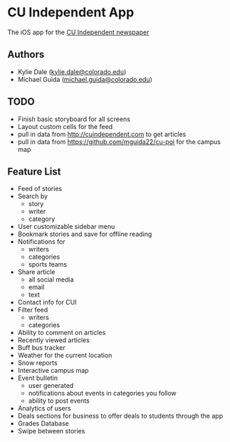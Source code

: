 # CU Independent App
The iOS app for the <a href='http://www.cuindependent.com'>CU Independent newspaper</a>

## Authors
- Kylie Dale (kylie.dale@colorado.edu)
- Michael Guida (michael.guida@colorado.edu)

## TODO

- Finish basic storyboard for all screens
- Layout custom cells for the feed
- pull in data from http://cuindependent.com to get articles
- pull in data from https://github.com/mguida22/cu-poi for the campus map

## Feature List
- Feed of stories
- Search by
  - story
  - writer
  - category
- User customizable sidebar menu
- Bookmark stories and save for offline reading
- Notifications for
  - writers
  - categories
  - sports teams
- Share article
  - all social media
  - email
  - text
- Contact info for CUI
- Filter feed
  - writers
  - categories
- Ability to comment on articles
- Recently viewed articles
- Buff bus tracker
- Weather for the current location
- Snow reports
- Interactive campus map
- Event bulletin
  - user generated
  - notifications about events in categories you follow
  - ability to post events
- Analytics of users
- Deals sections for business to offer deals to students through the app
- Grades Database
- Swipe between stories

